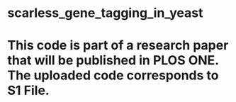 # scarless_gene_tagging_in_yeast
#
# This code is part of a research paper that will be published in PLOS ONE. The uploaded code corresponds to S1 File.
#
